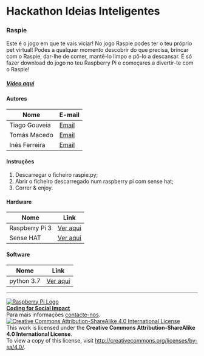 ﻿# Hackathon Ideias Inteligentes

### Raspie

   Este é o jogo em que te vais viciar! No jogo Raspie podes ter o teu próprio pet virtual! Podes a qualquer momento descobrir do que precisa, brincar com o Raspie, dar-lhe de comer, mantê-lo limpo e pô-lo a descansar. É só fazer download do jogo no teu Raspberry Pi e começares a divertir-te com o Raspie!
  
##### [Vídeo aqui](Demo/video.mp4?raw=true)  
  
#### Autores  

|Nome  |E-mail  |  
|---|---|    
|Tiago Gouveia  |[Email](mailto:ti.gouveia21@gmail.com)  |  
|Tomás Macedo  |[Email](mailto:tomasmacedo14@gmail.com)  |  
|Inês Ferreira  |[Email](mailto:ines02ferreira@gmail.com)  |  

#### Instruções

1. Descarregar o ficheiro raspie.py;
2. Abrir o ficheiro descarregado num raspberry pi com sense hat;
3. Correr & enjoy.

#### Hardware  

|Nome  |Link  |  
|---|---|    
|Raspberry Pi 3  |[Ver aqui](http://www.raspberrypi.org)  |  
|Sense HAT | [Ver aqui](https://www.raspberrypi.org/products/sense-hat/) |

#### Software  

|Nome  |Link  |  
|---|---|    
|python 3.7  |[Ver aqui](https://www.python.org/downloads/)  |  


***  
[![Raspberry Pi Logo](https://upload.wikimedia.org/wikipedia/en/thumb/c/cb/Raspberry_Pi_Logo.svg/50px-Raspberry_Pi_Logo.svg.png)](http://raspberrypi.org)   
[**Coding for Social Impact**](http://codingforsocialimpact.fe.up.pt)  
Para mais informações [contacte-nos](mailto:hello@codingforsocialimpact.org).  
[![Creative Commons Attribution-ShareAlike 4.0 International License](https://licensebuttons.net/l/by-sa/4.0/88x31.png)](http://creativecommons.org/licenses/by-sa/4.0/)  
This work is licensed under the **Creative Commons Attribution-ShareAlike 4.0 International License**.  
To view a copy of this license, visit http://creativecommons.org/licenses/by-sa/4.0/.  
